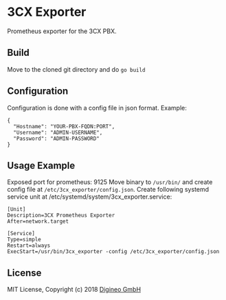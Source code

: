 3CX Exporter
============

Prometheus exporter for the 3CX PBX.

## Build

Move to the cloned git directory and do `go build`

## Configuration

Configuration is done with a config file in json format.
Example:
```
{
  "Hostname": "YOUR-PBX-FQDN:PORT",
  "Username": "ADMIN-USERNAME",
  "Password": "ADMIN-PASSWORD"
}
```

## Usage Example

Exposed port for prometheus: 9125
Move binary to `/usr/bin/` and create config file at `/etc/3cx_exporter/config.json`.
Create following systemd service unit at /etc/systemd/system/3cx_exporter.service:

```
[Unit]
Description=3CX Prometheus Exporter
After=network.target

[Service]
Type=simple
Restart=always
ExecStart=/usr/bin/3cx_exporter -config /etc/3cx_exporter/config.json
```

## License

MIT License, Copyright (c) 2018
[Digineo GmbH](https://www.digineo.de/)  
